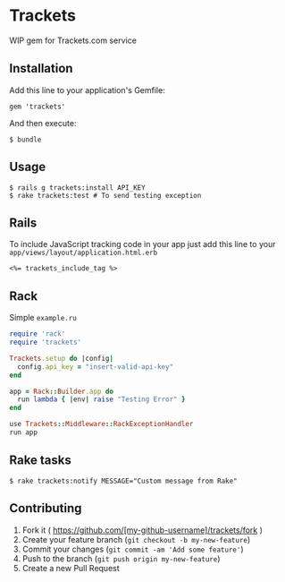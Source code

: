 # Trackets

WIP gem for Trackets.com service

## Installation

Add this line to your application's Gemfile:

    gem 'trackets'

And then execute:

    $ bundle

## Usage

    $ rails g trackets:install API_KEY
    $ rake trackets:test # To send testing exception

## Rails

To include JavaScript tracking code in your app just add this line to your `app/views/layout/application.html.erb`

```erb
<%= trackets_include_tag %>
```

## Rack

Simple `example.ru`

```ruby
require 'rack'
require 'trackets'

Trackets.setup do |config|
  config.api_key = "insert-valid-api-key"
end

app = Rack::Builder.app do
  run lambda { |env| raise "Testing Error" }
end

use Trackets::Middleware::RackExceptionHandler
run app
```

## Rake tasks
    $ rake trackets:notify MESSAGE="Custom message from Rake"

## Contributing

1. Fork it ( https://github.com/[my-github-username]/trackets/fork )
2. Create your feature branch (`git checkout -b my-new-feature`)
3. Commit your changes (`git commit -am 'Add some feature'`)
4. Push to the branch (`git push origin my-new-feature`)
5. Create a new Pull Request
